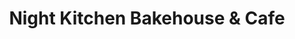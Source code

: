---
title: "Night Kitchen Bakehouse & Cafe"
url: /raleigh/night-kitchen-bakehouse-and-cafe/
shop: bakery
---